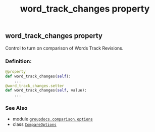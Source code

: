 ﻿---
title: word_track_changes property
second_title: GroupDocs.Comparison for Python via .NET API References
description: 
type: docs
url: /python-net/groupdocs.comparison.options/compareoptions/word_track_changes/
is_root: false
weight: 380
---

## word_track_changes property


Control to turn on comparison of Words Track Revisions.
### Definition:
```python
@property
def word_track_changes(self):
    ...
@word_track_changes.setter
def word_track_changes(self, value):
    ...
```

### See Also
* module [`groupdocs.comparison.options`](../../)
* class [`CompareOptions`](/comparison/python-net/groupdocs.comparison.options/compareoptions)
